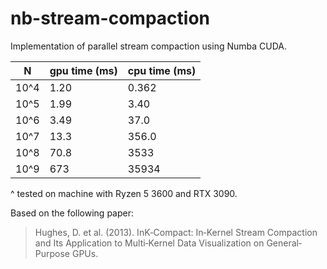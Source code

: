 # nb-stream-compaction

Implementation of parallel stream compaction using Numba CUDA.

| N    | gpu time (ms) | cpu time (ms) |
|------|---------------|---------------|
| 10^4 |   1.20        |     0.362     |
| 10^5 |   1.99        |     3.40      |
| 10^6 |   3.49        |    37.0       |
| 10^7 |  13.3         |   356.0       |
| 10^8 |  70.8         |  3533         |
| 10^9 | 673           | 35934         |

^ tested on machine with Ryzen 5 3600 and RTX 3090. 

Based on the following paper:

> Hughes, D. et al. (2013). InK‐Compact: In‐Kernel Stream Compaction and Its Application to Multi‐Kernel Data Visualization on General‐Purpose GPUs.
